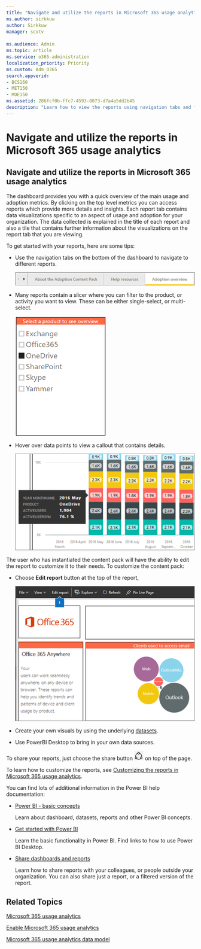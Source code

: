 ```yaml
---
title: "Navigate and utilize the reports in Microsoft 365 usage analytics"
ms.author: sirkkuw
author: Sirkkuw
manager: scotv

ms.audience: Admin
ms.topic: article
ms.service: o365-administration
localization_priority: Priority
ms.custom: Adm_O365
search.appverid:
- BCS160
- MET150
- MOE150
ms.assetid: 286fcf0b-ffc7-4593-8073-d7a4a5dd2b45
description: "Learn how to view the reports using navigation tabs and filters."
---
```


# Navigate and utilize the reports in Microsoft 365 usage analytics

## Navigate and utilize the reports in Microsoft 365 usage analytics

The dashboard provides you with a quick overview of the main usage and adoption metrics. By clicking on the top level metrics you can access reports which provide more details and insights. Each report tab contains data visualizations specific to an aspect of usage and adoption for your organization. The data collected is explained in the title of each report and also a tile that contains further information about the visualizations on the report tab that you are viewing.
  
To get started with your reports, here are some tips:
  
- Use the navigation tabs on the bottom of the dashboard to navigate to different reports.
    
    ![Use the tabs on the bottom of the dashboard to navigate to different pages](../media/a3cc52d8-38ac-4a8c-b073-a16f5295c544.png)
  
- Many reports contain a slicer where you can filter to the product, or activity you want to view. These can be either single-select, or multi-select.
    
    ![You can either single-or multi-select a product or activity for the reports](../media/45b7948a-b05c-4be1-9a3a-f92ffe975768.png)
  
- Hover over data points to view a callout that contains details.
    
    ![Hover over data points to view a callout with detailed information](../media/246cc14c-d1f7-43d4-b9b3-59f32d65e0b2.png)
  
﻿The user who has instantiated the content pack will have the ability to edit the report to customize it to their needs. To customize the content pack: 
  
- Choose **Edit report** button at the top of the report, 
    
    ![Choose Edit report to edit your Power BI visualization](../media/18bcc787-0ed7-4c71-a2d2-ad66fdeb68ae.png)
  
- Create your own ﻿visuals by using the underlying [datasets](usage-analytics-data-model.md).
    
- Use PowerBI Desktop to bring in your own data sources.
    
To share your reports, just choose the share button ![Power BI Share icon](../media/dbb0569d-2013-4f9d-ab9d-d01b09631b92.png) on top of the page. 
  
To learn how to customize the reports, see [Customizing the reports in Microsoft 365 usage analytics](customize-reports.md).
  
You can find lots of additional information in the Power BI help documentation:
  
- [Power BI - basic concepts](https://go.microsoft.com/fwlink/p/?linkid=845534)
    
    Learn about dashboard, datasets, reports and other Power BI concepts.
    
- [Get started with Power BI](https://go.microsoft.com/fwlink/p/?linkid=845535)
    
    Learn the basic functionality in Power BI. Find links to how to use Power BI Desktop.
    
- [Share dashboards and reports](https://go.microsoft.com/fwlink/p/?linkid=845494)
    
    Learn how to share reports with your colleagues, or people outside your organization. You can also share just a report, or a filtered version of the report.
    
## Related Topics

[Microsoft 365 usage analytics](usage-analytics.md)
  
[Enable Microsoft 365 usage analytics](enable-usage-analytics.md)
  
[Microsoft 365 usage analytics data ﻿model](usage-analytics-data-model.md)
  

